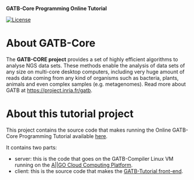 **GATB-Core Programming Online Tutorial**


[![License](http://img.shields.io/:license-affero-blue.svg)](http://www.gnu.org/licenses/agpl-3.0.en.html)

# About GATB-Core

The **GATB-CORE project** provides a set of highly efficient algorithms to analyse NGS data sets. These 
methods enable the analysis of data sets of any size on multi-core desktop computers, including very 
huge amount of reads data coming from any kind of organisms such as bacteria, plants, animals and 
even complex samples (e.g. metagenomes). Read more about GATB at <a href="https://project.inria.fr/gatb/">https://project.inria.fr/gatb</a>.
 
# About this tutorial project

This project contains the source code that makes running the Online GATB-Core Programming Tutorial available [here](http://gatb-core.gforge.inria.fr/training).

It contains two parts:

* server: this is the code that goes on the GATB-Compiler Linux VM running on the [A||GO Cloud Computing Platform](https://allgo.inria.fr/).
* client: this is the source code that makes the [GATB-Tutorial front-end](http://gatb-core.gforge.inria.fr/training).

